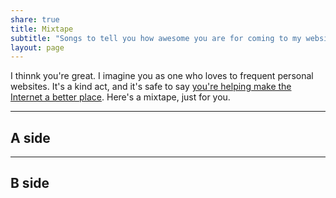 ```yaml
---
share: true
title: Mixtape
subtitle: "Songs to tell you how awesome you are for coming to my website"
layout: page
---
```

I thinnk you're great. I imagine you as one who loves to frequent personal websites. It's a kind act, and it's safe to say [you're helping make the Internet a better place](https://ar.al/2020/08/07/what-is-the-small-web/). Here's a mixtape, just for you.

---

## A side

---

## B side